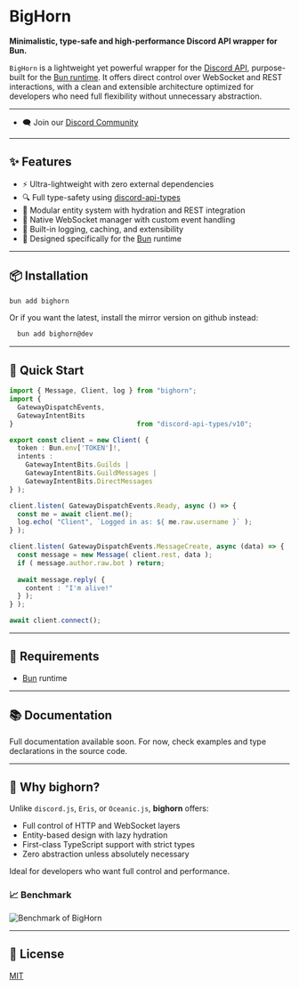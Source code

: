 # BigHorn

**Minimalistic, type-safe and high-performance Discord API wrapper for Bun.**

`BigHorn` is a lightweight yet powerful wrapper for the [Discord API](https://discord.com/developers/docs/intro),
purpose-built for the [Bun runtime](https://bun.sh/). It offers direct control over WebSocket and REST interactions,
with a clean and extensible architecture optimized for developers who need full flexibility without unnecessary
abstraction.

---

- 🗨️ Join our [Discord Community](https://discord.gg/V5b2hKjE3J)

---

## ✨ Features

- ⚡ Ultra-lightweight with zero external dependencies
- 🔍 Full type-safety using [discord-api-types](https://www.npmjs.com/package/discord-api-types)
- 🧩 Modular entity system with hydration and REST integration
- 🔄 Native WebSocket manager with custom event handling
- 🧠 Built-in logging, caching, and extensibility
- 🔧 Designed specifically for the [Bun](https://bun.sh/) runtime

---

## 📦 Installation

```sh
bun add bighorn
```

Or if you want the latest, install the mirror version on github instead:

```sh
  bun add bighorn@dev
  ```

---

## 🚀 Quick Start

```ts
import { Message, Client, log } from "bighorn";
import {
  GatewayDispatchEvents,
  GatewayIntentBits
}                               from "discord-api-types/v10";

export const client = new Client( {
  token : Bun.env['TOKEN']!,
  intents :
    GatewayIntentBits.Guilds |
    GatewayIntentBits.GuildMessages |
    GatewayIntentBits.DirectMessages
} );

client.listen( GatewayDispatchEvents.Ready, async () => {
  const me = await client.me();
  log.echo( "Client", `Logged in as: ${ me.raw.username }` );
} );

client.listen( GatewayDispatchEvents.MessageCreate, async (data) => {
  const message = new Message( client.rest, data );
  if ( message.author.raw.bot ) return;
  
  await message.reply( {
    content : "I'm alive!"
  } );
} );

await client.connect();
```

---

## 📌 Requirements

- [Bun](https://bun.sh/) runtime

---

## 📚 Documentation

Full documentation available soon. For now, check examples and type declarations in the source code.

---

## 🧪 Why bighorn?

Unlike `discord.js`, `Eris`, or `Oceanic.js`, **bighorn** offers:

- Full control of HTTP and WebSocket layers
- Entity-based design with lazy hydration
- First-class TypeScript support with strict types
- Zero abstraction unless absolutely necessary

Ideal for developers who want full control and performance.

### 📈 Benchmark

![Benchmark of BigHorn](https://media.discordapp.net/attachments/1112099372201676802/1384318343762149396/image.png?ex=6851fe6c&is=6850acec&hm=7c9e6c26ed4f0116efc58d05c8fc4b37b74744a8d6d9da60fb0e8f4cf73b31fd&=&format=png&quality=lossless)

---

## 🪪 License

[MIT](./LICENSE)
